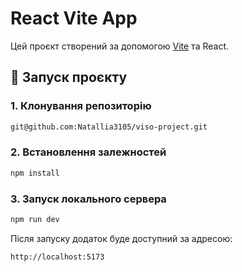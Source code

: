# React Vite App

Цей проєкт створений за допомогою [Vite](https://vitejs.dev/) та React.

## 🚀 Запуск проєкту

### 1. Клонування репозиторію
```sh
git@github.com:Natallia3105/viso-project.git
```

### 2. Встановлення залежностей
```sh
npm install
```

### 3. Запуск локального сервера
```sh
npm run dev
```

Після запуску додаток буде доступний за адресою:
```
http://localhost:5173
```
